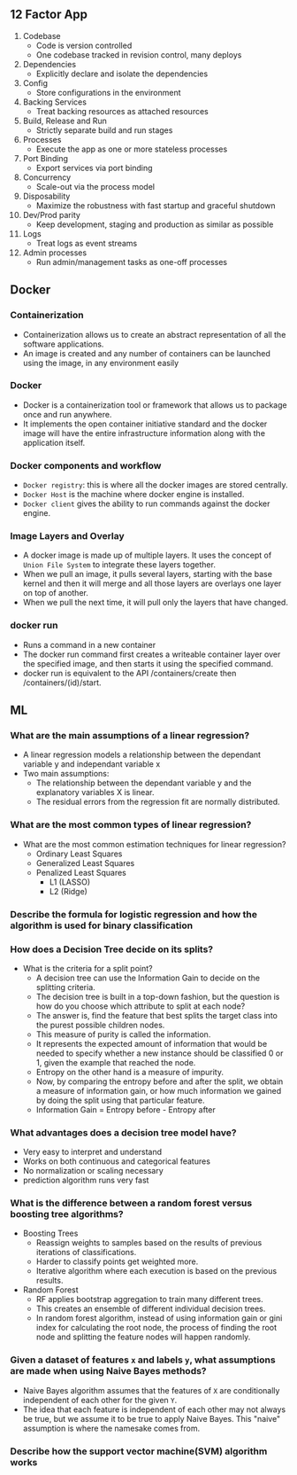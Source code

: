 ## 12 Factor App
1. Codebase
    - Code is version controlled
    - One codebase tracked in revision control, many deploys
2. Dependencies
    - Explicitly declare and isolate the dependencies
3. Config
    - Store configurations in the environment
4. Backing Services
    - Treat backing resources as attached resources
5. Build, Release and Run
    - Strictly separate build and run stages
6. Processes
    - Execute the app as one or more stateless processes
7. Port Binding
    - Export services via port binding
8. Concurrency
    - Scale-out via the process model
9. Disposability
    - Maximize the robustness with fast startup and graceful shutdown
10. Dev/Prod parity
    - Keep development, staging and production as similar as possible
11. Logs
    - Treat logs as event streams
12. Admin processes
    - Run admin/management tasks as one-off processes

## Docker
### Containerization
- Containerization allows us to create an abstract representation of all the software applications.
- An image is created and any number of containers can be launched using the image, in any environment easily
### Docker
- Docker is a containerization tool or framework that allows us to package once and run anywhere.
- It implements the open container initiative standard and the docker image will have the entire infrastructure information along with the application itself.
### Docker components and workflow
- `Docker registry`: this is where all the docker images are stored centrally.
- `Docker Host` is the machine where docker engine is installed.
- `Docker client` gives the ability to run commands against the docker engine.
### Image Layers and Overlay
- A docker image is made up of multiple layers. It uses the concept of `Union File System` to integrate these layers together.
- When we pull an image, it pulls several layers, starting with the base kernel and then it will merge and all those layers are overlays one layer on top of another.
- When we pull the next time, it will pull only the layers that have changed.
### docker run
- Runs a command in a new container
- The docker run command first creates a writeable container layer over the specified image, and then starts it using the specified command.
- docker run is equivalent to the API /containers/create then /containers/(id)/start. 

## ML
### What are the main assumptions of a linear regression?
- A linear regression models a relationship between the dependant variable y and independant variable x
- Two main assumptions:
  - The relationship between the dependant variable y and the explanatory variables X is linear.
  - The residual errors from the regression fit are normally distributed.
### What are the most common types of linear regression?
- What are the most common estimation techniques for linear regression?
  - Ordinary Least Squares
  - Generalized Least Squares
  - Penalized Least Squares
    - L1 (LASSO)
    - L2 (Ridge)
### Describe the formula for logistic regression and how the algorithm is used for binary classification
### How does a Decision Tree decide on its splits?
- What is the criteria for a split point?
  - A decision tree can use the Information Gain to decide on the splitting criteria.
  - The decision tree is built in a top-down fashion, but the question is how do you choose which attribute to split at each node?
  - The answer is, find the feature that best splits the target class into the purest possible children nodes.
  - This measure of purity is called the information.
  - It represents the expected amount of information that would be needed to specify whether a new instance should be classified 0 or 1, given the example that reached the node.
  - Entropy on the other hand is a measure of impurity.
  - Now, by comparing the entropy before and after the split, we obtain a measure of information gain, or how much information we gained by doing the split using that particular feature.
  - Information Gain = Entropy before - Entropy after
### What advantages does a decision tree model have?
- Very easy to interpret and understand
- Works on both continuous and categorical features
- No normalization or scaling necessary
- prediction algorithm runs very fast
### What is the difference between a random forest versus boosting tree algorithms?
- Boosting Trees
  - Reassign weights to samples based on the results of previous iterations of classifications.
  - Harder to classify points get weighted more.
  - Iterative algorithm where each execution is based on the previous results.
- Random Forest
  - RF applies bootstrap aggregation to train many different trees.
  - This creates an ensemble of different individual decision trees.
  - In random forest algorithm, instead of using information gain or gini index for calculating the root node, the process of finding the root node and splitting the feature nodes will happen randomly.
### Given a dataset of features `x` and labels `y`, what assumptions are made when using Naive Bayes methods?
- Naive Bayes algorithm assumes that the features of `X` are conditionally independent of each other for the given `Y`.
- The idea that each feature is independent of each other may not always be true, but we assume it to be true to apply Naive Bayes. This "naive" assumption is where the namesake comes from.
### Describe how the support vector machine(SVM) algorithm works
